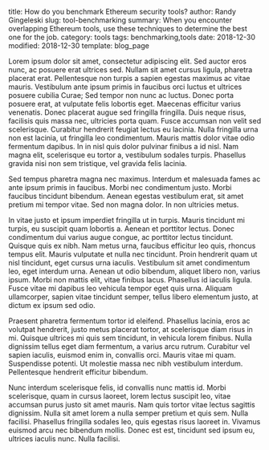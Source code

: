 title: How do you benchmark Ethereum security tools?
author: Randy Gingeleski
slug: tool-benchmarking
summary: When you encounter overlapping Ethereum tools, use these techniques to determine the best one for the job.
category: tools
tags: benchmarking,tools
date: 2018-12-30
modified: 2018-12-30
template: blog_page


Lorem ipsum dolor sit amet, consectetur adipiscing elit. Sed auctor eros nunc, ac posuere erat ultrices sed. Nullam sit amet cursus ligula, pharetra placerat erat. Pellentesque non turpis a sapien egestas maximus ac vitae mauris. Vestibulum ante ipsum primis in faucibus orci luctus et ultrices posuere cubilia Curae; Sed tempor non nunc ac luctus. Donec porta posuere erat, at vulputate felis lobortis eget. Maecenas efficitur varius venenatis. Donec placerat augue sed fringilla fringilla. Duis neque risus, facilisis quis massa nec, ultricies porta quam. Fusce accumsan non velit sed scelerisque. Curabitur hendrerit feugiat lectus eu lacinia. Nulla fringilla urna non est lacinia, ut fringilla leo condimentum. Mauris mattis dolor vitae odio fermentum dapibus. In in nisl quis dolor pulvinar finibus a id nisl. Nam magna elit, scelerisque eu tortor a, vestibulum sodales turpis. Phasellus gravida nisi non sem tristique, vel gravida felis lacinia.

Sed tempus pharetra magna nec maximus. Interdum et malesuada fames ac ante ipsum primis in faucibus. Morbi nec condimentum justo. Morbi faucibus tincidunt bibendum. Aenean egestas vestibulum erat, sit amet pretium mi tempor vitae. Sed non magna dolor. In non ultricies metus.

In vitae justo et ipsum imperdiet fringilla ut in turpis. Mauris tincidunt mi turpis, eu suscipit quam lobortis a. Aenean et porttitor lectus. Donec condimentum dui varius augue congue, ac porttitor lectus tincidunt. Quisque quis ex nibh. Nam metus urna, faucibus efficitur leo quis, rhoncus tempus elit. Mauris vulputate et nulla nec tincidunt. Proin hendrerit quam ut nisl tincidunt, eget cursus urna iaculis. Vestibulum sit amet condimentum leo, eget interdum urna. Aenean ut odio bibendum, aliquet libero non, varius ipsum. Morbi non mattis elit, vitae finibus lacus. Phasellus id iaculis ligula. Fusce vitae mi dapibus leo vehicula tempor eget quis urna. Aliquam ullamcorper, sapien vitae tincidunt semper, tellus libero elementum justo, at dictum ex ipsum sed odio.

Praesent pharetra fermentum tortor id eleifend. Phasellus lacinia, eros ac volutpat hendrerit, justo metus placerat tortor, at scelerisque diam risus in mi. Quisque ultrices mi quis sem tincidunt, in vehicula lorem finibus. Nulla dignissim tellus eget diam fermentum, a varius arcu rutrum. Curabitur vel sapien iaculis, euismod enim in, convallis orci. Mauris vitae mi quam. Suspendisse potenti. Ut molestie massa nec nibh vestibulum interdum. Pellentesque hendrerit efficitur bibendum.

Nunc interdum scelerisque felis, id convallis nunc mattis id. Morbi scelerisque, quam in cursus laoreet, lorem lectus suscipit leo, vitae accumsan purus justo sit amet mauris. Nam quis tortor vitae lectus sagittis dignissim. Nulla sit amet lorem a nulla semper pretium et quis sem. Nulla facilisi. Phasellus fringilla sodales leo, quis egestas risus laoreet in. Vivamus euismod arcu nec bibendum mollis. Donec est est, tincidunt sed ipsum eu, ultrices iaculis nunc. Nulla facilisi.
